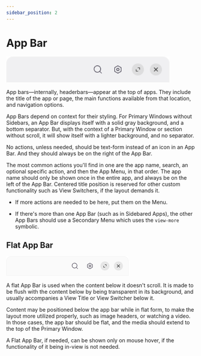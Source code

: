 ```yaml
---
sidebar_position: 2
---
```


# App Bar

![App Bar](/assets/appbar_normal.png)

App bars—internally, headerbars—appear at the top of apps. They include the title of the app or page, the main functions available from that location, and navigation options.

App Bars depend on context for their styling. For Primary Windows without Sidebars, an App Bar displays itself with a solid gray background, and a bottom separator. But, with the context of a Primary Window or section without scroll, it will show itself with a lighter background, and no separator.

No actions, unless needed, should be text-form instead of an icon in an App Bar. And they should always be on the right of the App Bar.

The most common actions you'll find in one are the app name, search, an optional specific action, and then the App Menu, in that order. The app name should only be shown once in the entire app, and always be on the left of the App Bar. Centered title position is reserved for other custom functionality such as View Switchers, if the layout demands it.

- If more actions are needed to be here, put them on the Menu.

- If there's more than one App Bar (such as in Sidebared Apps), the other App Bars should use a Secondary Menu which uses the `view-more` symbolic.

## Flat App Bar

![App Bar (flat)](/assets/appbar_flat.png)

A flat App Bar is used when the content below it doesn't scroll. It is made to be flush with the content below by being transparent in its background, and usually accompanies a View Title or View Switcher below it.

Content may be positioned below the app bar while in flat form, to make the layout more utilized properly, such as image headers, or watching a video. In those cases, the app bar should be flat, and the media should extend to the top of the Primary Window.

A Flat App Bar, if needed, can be shown only on mouse hover, if the functionality of it being in-view is not needed.